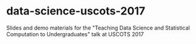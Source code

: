 # data-science-uscots-2017
Slides and demo materials for the "Teaching Data Science and Statistical Computation to Undergraduates" talk at USCOTS 2017
